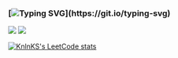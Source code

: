 ### [![Typing SVG](https://readme-typing-svg.herokuapp.com?font=Fira+Code&duration=3000&pause=1000&color=15C828&width=435&lines=Hi%2C+i'm+a+C%2FC%2B%2B+developer...)](https://git.io/typing-svg)

![](https://github-profile-summary-cards.vercel.app/api/cards/stats?username=droysky&theme=solarized_dark)
![](https://github-profile-summary-cards.vercel.app/api/cards/most-commit-language?username=droysky&theme=solarized_dark)

[![KnlnKS's LeetCode stats](https://leetcode-stats-six.vercel.app/api?username=KnlnKS&theme=dark&width=1200&height=500)](https://github.com/KnlnKS/leetcode-stats)
